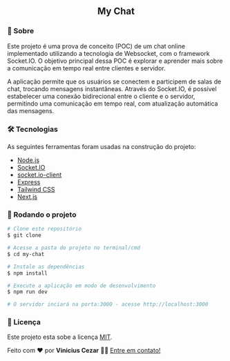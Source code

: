 <div align="center">
  <h2>My Chat</h2>
</div>

### 📌 Sobre

Este projeto é uma prova de conceito (POC) de um chat online implementado utilizando a tecnologia de Websocket, com o framework Socket.IO. O objetivo principal dessa POC é explorar e aprender mais sobre a comunicação em tempo real entre clientes e servidor.

A aplicação permite que os usuários se conectem e participem de salas de chat, trocando mensagens instantâneas. Através do Socket.IO, é possível estabelecer uma conexão bidirecional entre o cliente e o servidor, permitindo uma comunicação em tempo real, com atualização automática das mensagens.


### 🛠 Tecnologias

As seguintes ferramentas foram usadas na construção do projeto:

- [Node.js](https://nodejs.org/en/)
- [Socket.IO](https://socket.io/)
- [socket.io-client](https://www.npmjs.com/package/socket.io-client)
- [Express](https://expressjs.com/pt-br/)
- [Tailwind CSS](https://tailwindcss.com/)
- [Next.js](https://nextjs.org/)


### 🎲 Rodando o projeto

```bash
# Clone este repositório
$ git clone

# Acesse a pasta do projeto no terminal/cmd
$ cd my-chat

# Instale as dependências
$ npm install

# Execute a aplicação em modo de desenvolvimento
$ npm run dev

# O servidor inciará na porta:3000 - acesse http://localhost:3000
```

### 📝 Licença

Este projeto esta sobe a licença [MIT](./LICENSE).

Feito com ❤️ por **Vinicius Cezar** 👋🏽 [Entre em contato!](https://www.linkedin.com/in/vinicius-silveira-cezar/)